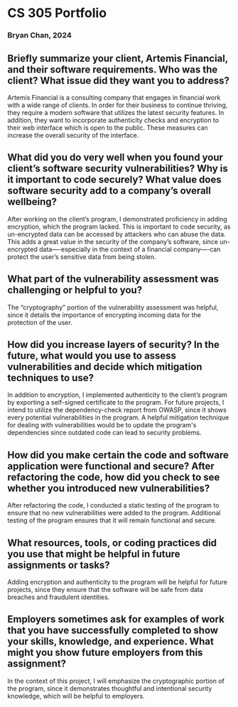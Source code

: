 # CS 305 Portfolio
### Bryan Chan, 2024



## Briefly summarize your client, Artemis Financial, and their software requirements. Who was the client? What issue did they want you to address?
Artemis Financial is a consulting company that engages in financial work with a wide range of clients. In order for their business to continue thriving, they require a modern software that utilizes the latest security features. In addition, they want to incorporate authenticity checks and encryption to their web interface which is open to the public. These measures can increase the overall security of the interface.

## What did you do very well when you found your client’s software security vulnerabilities? Why is it important to code securely? What value does software security add to a company’s overall wellbeing?
After working on the client’s program, I demonstrated proficiency in adding encryption, which the program lacked. This is important to code security, as un-encrypted data can be accessed by attackers who can abuse the data. This adds a great value in the security of the company’s software, since un-encrypted data—-especially in the context of a financial company—-can protect the user’s sensitive data from being stolen.

## What part of the vulnerability assessment was challenging or helpful to you?
The “cryptography” portion of the vulnerability assessment was helpful, since it details the importance of encrypting incoming data for the protection of the user.

## How did you increase layers of security? In the future, what would you use to assess vulnerabilities and decide which mitigation techniques to use?
In addition to encryption, I implemented authenticity to the client’s program by exporting a self-signed certificate to the program. For future projects, I intend to utilize the dependency-check report from OWASP, since it shows every potential vulnerabilities in the program. A helpful mitigation technique for dealing with vulnerabilities would be to update the program's dependencies since outdated code can lead to security problems.

## How did you make certain the code and software application were functional and secure? After refactoring the code, how did you check to see whether you introduced new vulnerabilities?
After refactoring the code, I conducted a static testing of the program to ensure that no new vulnerabilities were added to the program. Additional testing of the program ensures that it will remain functional and secure.

## What resources, tools, or coding practices did you use that might be helpful in future assignments or tasks?
Adding encryption and authenticity to the program will be helpful for future projects, since they ensure that the software will be safe from data breaches and fraudulent identities. 

## Employers sometimes ask for examples of work that you have successfully completed to show your skills, knowledge, and experience. What might you show future employers from this assignment?
In the context of this project, I will emphasize the cryptographic portion of the program, since it demonstrates thoughtful and intentional security knowledge, which will be helpful to employers.
